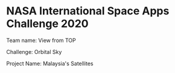 # NASA International Space Apps Challenge 2020
Team name: View from TOP

Challenge: Orbital Sky

Project Name: Malaysia's Satellites
